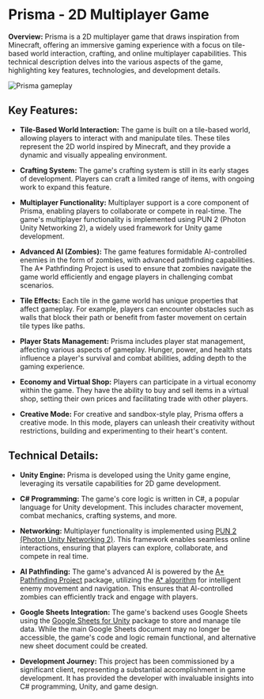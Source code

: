 # Prisma - 2D Multiplayer Game

**Overview:**
Prisma is a 2D multiplayer game that draws inspiration from Minecraft, offering an immersive gaming experience with a focus on tile-based world interaction, crafting, and online multiplayer capabilities. This technical description delves into the various aspects of the game, highlighting key features, technologies, and development details.

![Prisma gameplay](https://github.com/iFralex/Prisma/assets/61825057/09b68eba-bc26-438d-b752-fc7106dff682)


## Key Features:

- **Tile-Based World Interaction:** The game is built on a tile-based world, allowing players to interact with and manipulate tiles. These tiles represent the 2D world inspired by Minecraft, and they provide a dynamic and visually appealing environment.

- **Crafting System:** The game's crafting system is still in its early stages of development. Players can craft a limited range of items, with ongoing work to expand this feature.

- **Multiplayer Functionality:** Multiplayer support is a core component of Prisma, enabling players to collaborate or compete in real-time. The game's multiplayer functionality is implemented using PUN 2 (Photon Unity Networking 2), a widely used framework for Unity game development.

- **Advanced AI (Zombies):** The game features formidable AI-controlled enemies in the form of zombies, with advanced pathfinding capabilities. The A* Pathfinding Project is used to ensure that zombies navigate the game world efficiently and engage players in challenging combat scenarios.

- **Tile Effects:** Each tile in the game world has unique properties that affect gameplay. For example, players can encounter obstacles such as walls that block their path or benefit from faster movement on certain tile types like paths.

- **Player Stats Management:** Prisma includes player stat management, affecting various aspects of gameplay. Hunger, power, and health stats influence a player's survival and combat abilities, adding depth to the gaming experience.

- **Economy and Virtual Shop:** Players can participate in a virtual economy within the game. They have the ability to buy and sell items in a virtual shop, setting their own prices and facilitating trade with other players.

- **Creative Mode:** For creative and sandbox-style play, Prisma offers a creative mode. In this mode, players can unleash their creativity without restrictions, building and experimenting to their heart's content.

## Technical Details:

- **Unity Engine:** Prisma is developed using the Unity game engine, leveraging its versatile capabilities for 2D game development.

- **C# Programming:** The game's core logic is written in C#, a popular language for Unity development. This includes character movement, combat mechanics, crafting systems, and more.

- **Networking:** Multiplayer functionality is implemented using [PUN 2 (Photon Unity Networking 2)](https://www.photonengine.com/pun#). This framework enables seamless online interactions, ensuring that players can explore, collaborate, and compete in real time.

- **AI Pathfinding:** The game's advanced AI is powered by the [A* Pathfinding Project](https://assetstore.unity.com/packages/tools/behavior-ai/a-pathfinding-project-pro-87744#content) package, utilizing the [A* algorithm](https://en.wikipedia.org/wiki/A*_search_algorithm) for intelligent enemy movement and navigation. This ensures that AI-controlled zombies can efficiently track and engage with players.

- **Google Sheets Integration:** The game's backend uses Google Sheets using the [Google Sheets for Unity](https://novack.itch.io/google-sheets-for-unity) package to store and manage tile data. While the main Google Sheets document may no longer be accessible, the game's code and logic remain functional, and alternative new sheet document could be created.

- **Development Journey:** This project has been commissioned by a significant client, representing a substantial accomplishment in game development. It has provided the developer with invaluable insights into C# programming, Unity, and game design.

